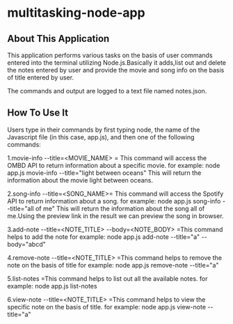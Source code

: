 # multitasking-node-app

## About This Application

This application performs various tasks on the basis of user commands entered into the terminal utilizing Node.js.Basically it adds,list out and delete the notes entered by user and provide the movie and song info on the basis of title entered by user.

The commands and output are logged to a text file named notes.json.

## How To Use It

Users type in their commands by first typing node, the name of the Javascript file (in this case, app.js), and then one of the following commands:

1.movie-info --title=<MOVIE_NAME> =  This command will access the OMBD API to return       information about a specific movie.
for example: node app.js movie-info --title="light between oceans"
This will return the information about the movie light between oceans.

2.song-info --title=<SONG_NAME>= This command will access the Spotify API to return information about a song. 
for example: node app.js song-info --title="all of me"
This will return the information about the song all of me.Using the preview link in the result we can preview the song in browser.

3.add-note --title=<NOTE_TITLE> --body=<NOTE_BODY> =This command helps to add the note
for example: node app.js add-note --title="a" --body="abcd"

4.remove-note --title=<NOTE_TITLE>  =This command helps to remove the note on the basis of title
for example: node app.js remove-note --title="a"

5.list-notes  =This command helps to list out all the available notes.
for example: node app.js list-notes 

6.view-note --title=<NOTE_TITLE>  =This command helps to view the specific note on the basis of title.
for example: node app.js view-note --title="a"



